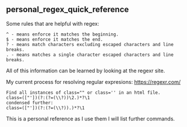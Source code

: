 ## personal_regex_quick_reference

Some rules that are helpful with regex:
```
^ - means enforce it matches the beginning.
$ - means enforce it matches the end.
? - means match characters excluding escaped characters and line breaks.
. - means matches a single character escaped characters and line breaks.
```

All of this information can be learned by looking at the regexr site.

My current process for resolving regular expresions: https://regexr.com/

```
Find all instances of class="" or class='' in an html file.
class=(["'])(?:(?=(\\?))\2.)*?\1
condensed further: 
class=(["'])(?:(?=(\\?)).)*?\1
```

This is a personal reference as I use them I will list further commands.
